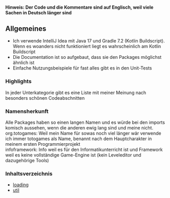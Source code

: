 #### Hinweis: Der Code und die Kommentare sind auf Englisch, weil viele Sachen in Deutsch länger sind

## Allgemeines
- Ich verwende IntelliJ Idea mit Java 17 und Gradle 7.2 (Kotlin Buildscript). Wenn es woanders nicht funktioniert liegt es wahrscheinlich am Kotlin Buildscript
- Die Documentation ist so aufgebaut, dass sie den Packages möglichst ähnlich ist
- Einfache Nutzungsbeispiele für fast alles gibt es in den Unit-Tests

### Highlights
In jeder Unterkategorie gibt es eine Liste mit meiner Meinung nach besonders schönen Codeabschnitten

### Namensherkunft
Alle Packages haben so einen langen Namen und es würde bei den imports komisch aussehen, wenn die anderen ewig lang sind und meine nicht.\
org.totogames: Weil mein Name für sowas noch viel länger wär verwende ich immer totogames als Name, benannt nach dem Hauptcharakter in meinem ersten Programmierprojekt\
infoframework: Info weil es für den Informatikunterricht ist und Framework weil es keine vollständige Game-Engine ist (kein Leveleditor und dazugehörige Tools)

### Inhaltsverzeichnis
- [loading](loading.md)
- [util](util.md)